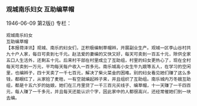 ### 观城南乐妇女  互助编草帽

1946-06-09
第2版()
专栏：

    观城南乐妇女
    互助编草帽
    【本报荷泽讯】观城、南乐的妇女们，正积极编制草帽辫，开展副业生产。观城一区李山谷村共九十户人家，每日可卖到七千元。赵法爱的妻编的又快又好，每天可卖到一百五十元，除供全家五口人生活外，还剩五十元。后来村干部在村里成立了互助组，村里的妇女更热心了，现在全村每天可卖到一万元，平均每天每户收入一百多元。南乐城高小女生牛九娥等五人，在学习的空闲里，也编辫子，四十天卖了一千七百元，解决了柴火菜金的困难。别的妇女看见她们赚了这么多钱，都眼红了，从家拾了麦秸，一有空就编起辫子来，并且组织了互助组。南乐城内万冬娥互助组，都是十五六岁的姑娘，她们在三月里贷了一千三百元买线子、编草帽，十一天赚了一千四百元，每人赚了一千多元，并且每天还能认识个字，因此家中的人都很高兴，还经常催她们到一块去编。
